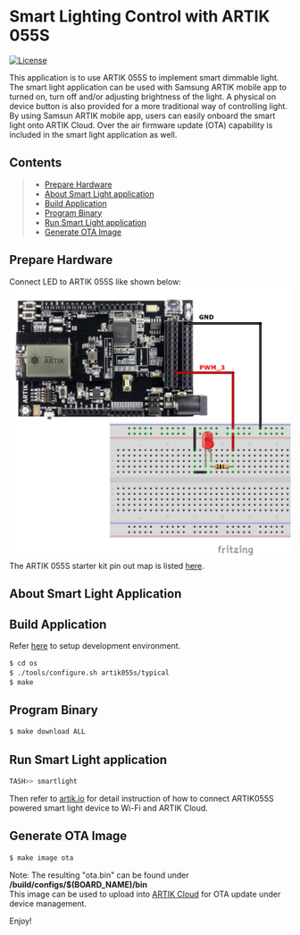 # Smart Lighting Control with ARTIK 055S

[![License](https://img.shields.io/github/license/SamsungARTIK/TizenRT.svg)](LICENSE)

This application is to use ARTIK 055S to implement smart dimmable light.  The smart light application can be used with Samsung ARTIK mobile app to turned on, turn off and/or adjusting brightness of the light.  A physical on device button is also provided for a more traditional way of controlling light.  By using Samsun ARTIK mobile app, users can easily onboard the smart light onto ARTIK Cloud.  Over the air firmware update (OTA) capability is included in the smart light application as well. 

## Contents

> * [Prepare Hardware](#prepare-hardware)
> * [About Smart Light application](#about-smart-light-application)
> * [Build Application](#build-application)
> * [Program Binary](#program-binary)
> * [Run Smart Light application](#run-smart-light-application)
> * [Generate OTA Image](#generate-ota-image)

## Prepare Hardware

Connect LED to ARTIK 055S like shown below:
![Smart Light Circuit](../../../external/docs/media/SmartLight_Circuit.png)
The ARTIK 055S starter kit pin out map is listed [here](../../../build/configs/artik055s/README.md#artik055s-starter-kit-pinout).

## About Smart Light Application



## Build Application
Refer [here](../../../README.md#ubuntu-development-setting) to setup development environment.
```bash
$ cd os
$ ./tools/configure.sh artik055s/typical
$ make
```

## Program Binary
```bash
$ make download ALL
```

## Run Smart Light application
```bash
TASH>> smartlight
```
Then refer to [artik.io](https://developer.artik.io/documentation/artik-05x/getting-started/communicate.html#auto-connect-artik-05x-to-wi-fi-and-artik-cloud) for detail instruction of how to connect ARTIK055S powered smart light device to Wi-Fi and ARTIK Cloud.
 
## Generate OTA Image
```bash
$ make image ota
```
Note: The resulting "ota.bin" can be found under **/build/configs/$(BOARD_NAME)/bin**  
This image can be used to upload into [ARTIK Cloud](https://developer.artik.cloud/documentation/device-management/ota-updates.html) for OTA update under device management. 


Enjoy!

